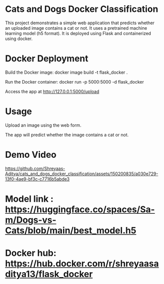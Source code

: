 # Cats and Dogs Docker Classification
This project demonstrates a simple web application that predicts whether an uploaded image contains a cat or not. It uses a pretrained machine learning model (h5 format). It is deployed using Flask and containerized using docker.

# Docker Deployment
Build the Docker image: docker image build -t flask_docker .

Run the Docker container: docker run -p 5000:5000 -d flask_docker

Access the app at http://127.0.0.1:5000/upload

# Usage
Upload an image using the web form.

The app will predict whether the image contains a cat or not.

# Demo Video
https://github.com/Shreyaas-Aditya/cats_and_dogs_docker_classification/assets/150200835/a030e729-13f0-4ae9-bf3c-c7716b5abde3
  
# Model link : https://huggingface.co/spaces/Sa-m/Dogs-vs-Cats/blob/main/best_model.h5

# Docker hub: https://hub.docker.com/r/shreyaasaditya13/flask_docker
